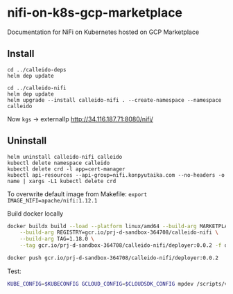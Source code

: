 # nifi-on-k8s-gcp-marketplace
Documentation for NiFi on Kubernetes hosted on GCP Marketplace


## Install
```shell
cd ../calleido-deps
helm dep update

cd ../calleido-nifi
helm dep update
helm upgrade --install calleido-nifi . --create-namespace --namespace calleido
```

Now `kgs` -> externalIp
http://34.116.187.71:8080/nifi/

## Uninstall

```shell
helm uninstall calleido-nifi calleido
kubectl delete namespace calleido
kubectl delete crd -l app=cert-manager
kubectl api-resources --api-group=nifi.konpyutaika.com --no-headers -o name | xargs -L1 kubectl delete crd
```


To overwrite default image from Makefile: `export IMAGE_NIFI=apache/nifi:1.12.1`


Build docker locally
```bash
docker buildx build --load --platform linux/amd64 --build-arg MARKETPLACE_TOOLS_TAG=latest \
    --build-arg REGISTRY=gcr.io/prj-d-sandbox-364708/calleido-nifi \
    --build-arg TAG=1.18.0 \
    --tag gcr.io/prj-d-sandbox-364708/calleido-nifi/deployer:0.0.2 -f deployer/Dockerfile .

docker push gcr.io/prj-d-sandbox-364708/calleido-nifi/deployer:0.0.2

```


Test:
```bash
KUBE_CONFIG=$KUBECONFIG GCLOUD_CONFIG=$CLOUDSDK_CONFIG mpdev /scripts/verify --deployer=gcr.io/prj-d-sandbox-364708/calleido-nifi/deployer:0.0.2
```